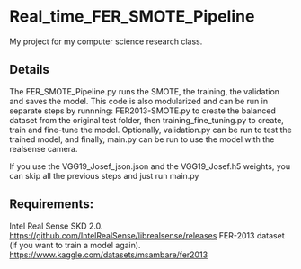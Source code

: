 # Real_time_FER_SMOTE_Pipeline
My project for my computer science research class.

## Details
The FER_SMOTE_Pipeline.py runs the SMOTE, the training, the validation and saves the model.
This code is also modularized and can be run in separate steps by runnning: FER2013-SMOTE.py to create the balanced dataset from the original test folder, 
then training_fine_tuning.py to create, train and fine-tune the model. Optionally, validation.py can be run to test the trained model, 
and finally, main.py can be run to use the model with the realsense camera.

If you use the VGG19_Josef_json.json and the VGG19_Josef.h5 weights, you can skip all the previous steps and just run main.py 

## Requirements:
Intel Real Sense SKD 2.0. https://github.com/IntelRealSense/librealsense/releases
FER-2013 dataset (if you want to train a model again). https://www.kaggle.com/datasets/msambare/fer2013

